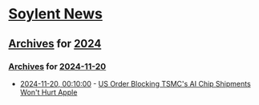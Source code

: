 # [Soylent News](../../../README.md)

## [Archives](../../index.md) for [2024](../index.md)

### [Archives](../../index.md) for [2024-11-20](index.md)

* [2024-11-20, 00:10:00](https://soylentnews.org/article.pl?sid=24/11/19/0328202&from=rss) - [US Order Blocking TSMC's AI Chip Shipments Won't Hurt Apple](https://soylentnews.org/article.pl?sid=24/11/19/0328202&from=rss)
